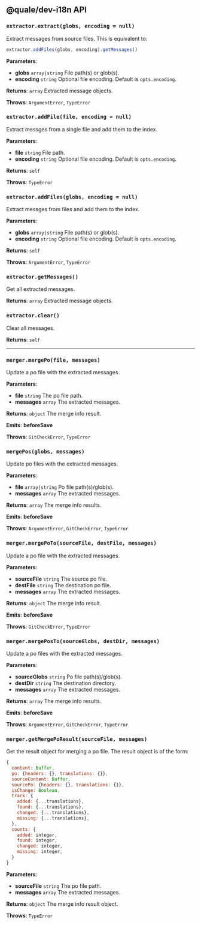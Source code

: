 ## @quale/dev-i18n API

### `extractor.extract(globs, encoding = null)`

Extract messages from source files. This is equivalent to:

```javascript
extractor.addFiles(globs, encoding).getMessages()
```

**Parameters**:

- **globs** `array|string` File path(s) or glob(s).
- **encoding** `string` Optional file encoding. Default is `opts.encoding`.

**Returns**: `array` Extracted message objects.

**Throws**: `ArgumentError`, `TypeError`

### `extractor.addFile(file, encoding = null)`

Extract messges from a single file and add them to the index.

**Parameters**:

- **file** `string` File path.
- **encoding** `string` Optional file encoding. Default is `opts.encoding`.

**Returns**: `self`

**Throws**: `TypeError`

### `extractor.addFiles(globs, encoding = null)`

Extract messges from files and add them to the index.

**Parameters**:

- **globs** `array|string` File path(s) or glob(s).
- **encoding** `string` Optional file encoding. Default is `opts.encoding`.

**Returns**: `self`

**Throws**: `ArgumentError`, `TypeError`

### `extractor.getMessages()`

Get all extracted messages.

**Returns**: `array` Extracted message objects.

### `extractor.clear()`

Clear all messages.

**Returns**: `self`

-------------

### `merger.mergePo(file, messages)`

Update a po file with the extracted messages.

**Parameters**:

- **file** `string` The po file path.
- **messages** `array` The extracted messages.

**Returns**: `object` The merge info result.

**Emits**: **beforeSave**

**Throws**: `GitCheckError`, `TypeError`

### `mergePos(globs, messages)`

Update po files with the extracted messages.

**Parameters**:

- **file** `array|string` Po file path(s)/glob(s).
- **messages** `array` The extracted messages.

**Returns**: `array` The merge info results.

**Emits**: **beforeSave**

**Throws**: `ArgumentError`, `GitCheckError`, `TypeError`

### `merger.mergePoTo(sourceFile, destFile, messages)`

Update a po file with the extracted messages.

**Parameters**:

- **sourceFile** `string` The source po file.
- **destFile** `string` The destination po file.
- **messages** `array` The extracted messages.

**Returns**: `object` The merge info result.

**Emits**: **beforeSave**

**Throws**: `GitCheckError`, `TypeError`

### `merger.mergePosTo(sourceGlobs, destDir, messages)`

Update a po files with the extracted messages.

**Parameters**:

- **sourceGlobs** `string` Po file path(s)/glob(s).
- **destDir** `string` The destination directory.
- **messages** `array` The extracted messages.

**Returns**: `array` The merge info results.

**Emits**: **beforeSave**

**Throws**: `ArgumentError`, `GitCheckError`, `TypeError`

### `merger.getMergePoResult(sourceFile, messages)`

Get the result object for merging a po file. The result object is of the form:

```javascript
{
  content: Buffer,
  po: {headers: {}, translations: {}},
  sourceContent: Buffer,
  sourcePo: {headers: {}, translations: {}},
  isChange: Boolean,
  track: {
    added: {...translations},
    found: {...translations},
    changed: {...translations},
    missing: {...translations},
  },
  counts: {
    added: integer,
    found: integer,
    changed: integer,
    missing: integer,
  }
}
```

**Parameters**:

- **sourceFile** `string` The po file path.
- **messages** `array` The extracted messages.

**Returns**: `object` The merge info result object.

**Throws**: `TypeError`
